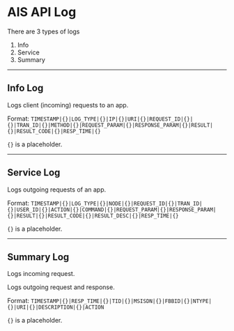 # AIS API Log

There are 3 types of logs
1. Info
2. Service
3. Summary

---

## Info Log
Logs client (incoming) requests to an app.

Format: `TIMESTAMP|{}|LOG_TYPE|{}|IP|{}|URI|{}|REQUEST_ID|{}|{}|TRAN_ID|{}|METHOD|{}|REQUEST_PARAM|{}|RESPONSE_PARAM|{}|RESULT|{}|RESULT_CODE|{}|RESP_TIME|{}`

`{}` is a placeholder.

---

## Service Log

Logs outgoing requests of an app.

Format: `TIMESTAMP|{}|LOG_TYPE|{}|NODE|{}|REQUEST_ID|{}|TRAN_ID|{}|USER_ID|{}|ACTION|{}|COMMAND|{}|REQUEST_PARAM|{}|RESPONSE_PARAM|{}|RESULT|{}|RESULT_CODE|{}|RESULT_DESC|{}|RESP_TIME|{}`

`{}` is a placeholder.

---

## Summary Log

Logs incoming request.

Logs outgoing request and response.

Format: `TIMESTAMP|{}|RESP_TIME|{}|TID|{}|MSISDN|{}|FBBID|{}|NTYPE|{}|URI|{}|DESCRIPTION|{}|ACTION`

`{}` is a placeholder.
